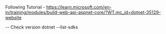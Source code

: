 Following Tutorial - https://learn.microsoft.com/en-in/training/modules/build-web-api-aspnet-core/?WT.mc_id=dotnet-35129-website

-- Check version
    dotnet --list-sdks